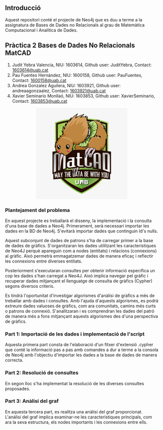 ## Introducció 
Aquest repositori conté el projecte de Neo4j que es duu a terme a la assignatura de Bases de Dades no Relacionals al grau de Matemàtica Computacional i Analítica de Dades.
## Pràctica 2 Bases de Dades No Relacionals MatCAD
1. Judit Yebra Valencia, NIU: 1603614, Github user: JuditYebra, Contact: 1603614@uab.cat 
2. Pau Fuentes Hernández, NIU: 1600158, Github user: PauFuentes, Contact: 1600158@uab.cat 
3. Andrea Gonzalez Aguilera, NIU: 1603921, Github user: andreaagonzaalez, Contact: 1603921@uab.cat
4. Xavier Seminario Monllaó, NIU: 1603853, Github user: XavierSeminario, Contact: 1603853@uab.cat

<p align="center">
<img src="https://github.com/PauFuentes/Projecte_MongoDB_Grup08/blob/master/logo.jpg", widht="300", height="300">
</p>

### Plantejament del problema
En aquest projecte es treballarà el disseny, la implementació i la consulta d'una base de dades a Neo4j. Primerament, serà necessari importar les dades en la BD de Neo4j. S'evitarà importar dades que continguin Id's nulls. 

Aquest subconjunt de dades de patrons s'ha de carregar primer a la base de dades de gràfics. S'organitzaran les dades utilitzant les característiques de Neo4J perquè apareguin com a nodes (entitats) i relacions (connexions) al gràfic. Això permetrà emmagatzemar dades de manera eficaç i reflectir les connexions entre diverses entitats.

Posteriorment s'executaran consultes per obtenir informació específica un cop les dades s'han carregat a Neo4J. Això implica navegar pel gràfic i recuperar dades mitjançant el llenguatge de consulta de gràfics (Cypher) segons diversos criteris.

Es tindrà l'oportunitat d'investigar algorismes d'anàlisi de gràfics a més de treballar amb dades i consultes. Amb l'ajuda d'aquests algorismes, es podrà extreure dades valuoses de gràfics, com ara comunitats, camins més curts o patrons de connexió. S'analitzaran i es comprendran les dades del patró de manera més a fons mitjançant aquests algorismes des d'una perspectiva de gràfics.

### Part 1: Importació de les dades i implementació de l'script
Aquesta primera part consta de l'elaboració d'un fitxer d'extensió .cypher que conté la informació pas a pas amb comandes a dur a terme a la consola de Neo4j amb l'objectiu d'importar les dades a la base de dades de manera correcta.

### Part 2: Resolució de consultes
En segon lloc s'ha implementat la resolució de les diverses consultes proposades.

### Part 3: Anàlisi del graf
En aquesta tercera part, es realitza una anàlisi del graf proporcionat. L'anàlisi del graf implica examinar-ne les característiques principals, com ara la seva estructura, els nodes importants i les connexions entre ells.
